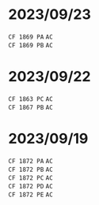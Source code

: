 # 2023/09/23
`CF 1869 PA` `AC`  
`CF 1869 PB` `AC`  

# 2023/09/22
`CF 1863 PC` `AC`  
`CF 1867 PB` `AC`  

# 2023/09/19
`CF 1872 PA` `AC`  
`CF 1872 PB` `AC`  
`CF 1872 PC` `AC`  
`CF 1872 PD` `AC`  
`CF 1872 PE` `AC`  